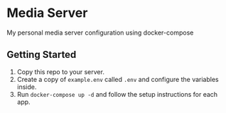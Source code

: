 # Media Server
My personal media server configuration using docker-compose

## Getting Started
1. Copy this repo to your server.
2. Create a copy of `example.env` called `.env` and configure the variables inside.
3. Run `docker-compose up -d` and follow the setup instructions for each app.
